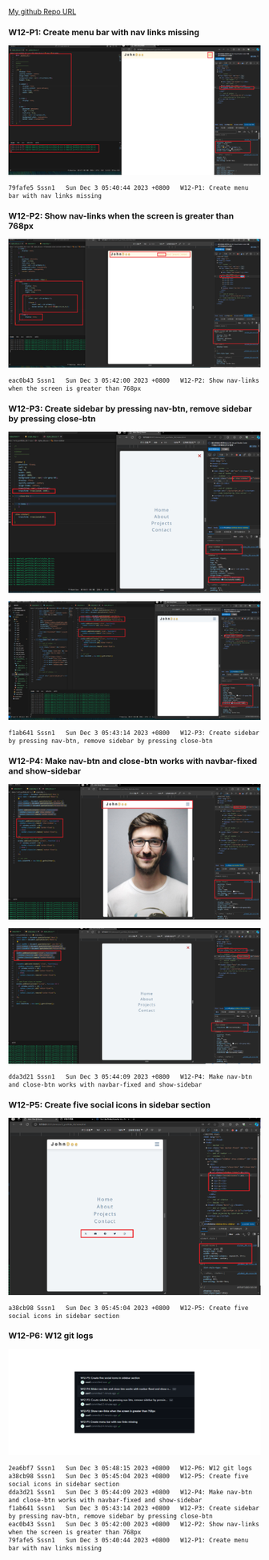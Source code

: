 [My github Repo URL](https://github.com/sssn1/1121-sweb-demo-id.git)

### W12-P1: Create menu bar with nav links missing
 
![](w12-p1.png)
```
79fafe5 Sssn1   Sun Dec 3 05:40:44 2023 +0800   W12-P1: Create menu bar with nav links missing
```

### W12-P2: Show nav-links when the screen is greater than 768px
 
![](w12-p2.png)
```
eac0b43 Sssn1   Sun Dec 3 05:42:00 2023 +0800   W12-P2: Show nav-links when the screen is greater than 768px
```

### W12-P3: Create sidebar by pressing nav-btn, remove sidebar by pressing close-btn
 
![](w12-p3-1.png)
 
![](w12-p3-2.png)
```
f1ab641 Sssn1   Sun Dec 3 05:43:14 2023 +0800   W12-P3: Create sidebar by pressing nav-btn, remove sidebar by pressing close-btn
```

### W12-P4: Make nav-btn and close-btn works with navbar-fixed and show-sidebar
 
![](w12-p4-1.png)
 
![](w12-p4-2.png)

```
dda3d21 Sssn1   Sun Dec 3 05:44:09 2023 +0800   W12-P4: Make nav-btn and close-btn works with navbar-fixed and show-sidebar
```

### W12-P5: Create five social icons in sidebar section
 
![](w12-p5.png)

```
a38cb98 Sssn1   Sun Dec 3 05:45:04 2023 +0800   W12-P5: Create five social icons in sidebar section
```

### W12-P6: W12 git logs
 
![](w12-p6.png)

```
2ea6bf7 Sssn1   Sun Dec 3 05:48:15 2023 +0800   W12-P6: W12 git logs
a38cb98 Sssn1   Sun Dec 3 05:45:04 2023 +0800   W12-P5: Create five social icons in sidebar section
dda3d21 Sssn1   Sun Dec 3 05:44:09 2023 +0800   W12-P4: Make nav-btn and close-btn works with navbar-fixed and show-sidebar
f1ab641 Sssn1   Sun Dec 3 05:43:14 2023 +0800   W12-P3: Create sidebar by pressing nav-btn, remove sidebar by pressing close-btn
eac0b43 Sssn1   Sun Dec 3 05:42:00 2023 +0800   W12-P2: Show nav-links when the screen is greater than 768px
79fafe5 Sssn1   Sun Dec 3 05:40:44 2023 +0800   W12-P1: Create menu bar with nav links missing
```